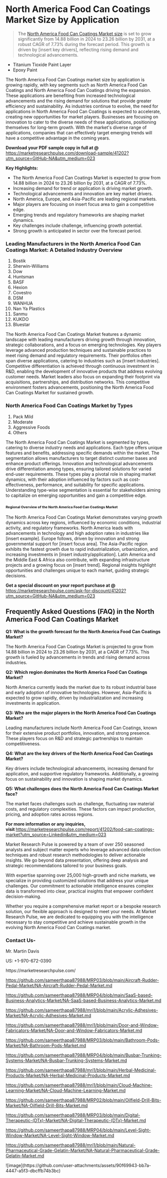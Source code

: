 <h1>North America Food Can Coatings Market&nbsp;Size by Application</h1><blockquote><p>The <a href="https://marketresearchpulse.com/download-sample/41202?utm_source=GitHub-NA&amp;utm_medium=023">North America Food Can Coatings Market size</a> is set to grow significantly from 14.88 billion in 2024 to 23.26 billion by 2031, at a robust CAGR of 7.73% during the forecast period. This growth is driven by [insert key drivers], reflecting rising demand and technological advancements.</p></blockquote><ul><li>Titanium Tioxide Paint Layer<li> Epoxy Paint</li></ul><p>The North America Food Can Coatings market size by application is growing rapidly, with key segments such as North America Food Can Coatings and North America Food Can Coatings driving the expansion. These applications are benefiting from increased technological advancements and the rising demand for solutions that provide greater efficiency and sustainability. As industries continue to evolve, the need for applications in North America Food Can Coatings is expected to accelerate, creating new opportunities for market players. Businesses are focusing on innovation to cater to the diverse needs of these applications, positioning themselves for long-term growth. With the market's diverse range of applications, companies that can effectively target emerging trends will have a competitive advantage in the coming years.</p><p><strong>Download your PDF sample copy in full at @ </strong><a href="https://marketresearchpulse.com/download-sample/41202?utm_source=GitHub-NA&amp;utm_medium=023">https://marketresearchpulse.com/download-sample/41202?utm_source=GitHub-NA&amp;utm_medium=023</a></p><p><strong>Key Highlights: </strong></p><ul><li>The North America Food Can Coatings Market is expected to grow from 14.88 billion in 2024 to 23.26 billion by 2031, at a CAGR of 7.73%.</li><li>Increasing demand for trend or application is driving market growth.</li><li>Technological advancements and innovation are key market drivers.</li><li>North America, Europe, and Asia-Pacific are leading regional markets.</li><li>Major players are focusing on insert focus area to gain a competitive edge.</li><li>Emerging trends and regulatory frameworks are shaping market dynamics.</li><li>Key challenges include challenge, influencing growth potential.</li><li>Strong growth is anticipated in sector over the forecast period.</li></ul><h3>Leading Manufacturers in the North America Food Can Coatings Market: A Detailed Industry Overview</h3><ol><li>Bostik</li><li>Sherwin-Williams</li><li>Dow</li><li>Huntsman</li><li>BASF</li><li>Hexion</li><li>Covestro</li><li>DSM</li><li>WANHUA</li><li>Nan Ya Plastics</li><li>Sanmu</li><li>KUKDO</li><li>Bluestar</li></ol><div class="flex max-w-full flex-col flex-grow"><div class="min-h-8 text-message flex w-full flex-col items-end gap-2 whitespace-normal break-words [.text-message+&amp;]:mt-5" dir="auto" data-message-author-role="assistant" data-message-id="fd8432e4-4910-450d-b182-61b7bfb0a01f" data-message-model-slug="gpt-4o"><div class="flex w-full flex-col gap-1 empty:hidden first:pt-[3px]"><div class="markdown prose w-full break-words dark:prose-invert light"><p>The North America Food Can Coatings Market features a dynamic landscape with leading manufacturers driving growth through innovation, strategic collaborations, and a focus on emerging technologies. Key players leverage advanced production techniques and sustainable practices to meet rising demand and regulatory requirements. Their portfolios often span diverse applications, catering to industries such as [insert industries]. Competitive differentiation is achieved through continuous investment in R&amp;D, enabling the development of innovative products that address evolving customer needs. Market leaders also focus on expanding their footprint via acquisitions, partnerships, and distribution networks. This competitive environment fosters advancements, positioning the North America Food Can Coatings Market for sustained growth.</p></div></div></div></div><h3>North America Food Can Coatings Market by Types</h3><ol><li>Pack Mild<li> Moderate<li> Aggressive Foods<li> Others</li></ol><div class="flex max-w-full flex-col flex-grow"><div class="min-h-8 text-message flex w-full flex-col items-end gap-2 whitespace-normal break-words [.text-message+&amp;]:mt-5" dir="auto" data-message-author-role="assistant" data-message-id="084470be-0bb7-4664-bddf-5156b4f41249" data-message-model-slug="gpt-4o-mini"><div class="flex w-full flex-col gap-1 empty:hidden first:pt-[3px]"><div class="markdown prose w-full break-words dark:prose-invert light"><p>The North America Food Can Coatings Market is segmented by types, catering to diverse industry needs and applications. Each type offers unique features and benefits, addressing specific demands within the market. The segmentation allows manufacturers to target distinct customer bases and enhance product offerings. Innovation and technological advancements drive differentiation among types, ensuring tailored solutions for varied end-user requirements. These types play a pivotal role in shaping market dynamics, with their adoption influenced by factors such as cost-effectiveness, performance, and suitability for specific applications. Understanding type-wise segmentation is essential for stakeholders aiming to capitalize on emerging opportunities and gain a competitive edge.</p></div></div></div></div><h3><span style="font-size: 11px;">Regional Overview of the North America Food Can Coatings Market</span></h3><div class="flex max-w-full flex-col flex-grow"><div class="min-h-8 text-message flex w-full flex-col items-end gap-2 whitespace-normal break-words [.text-message+&amp;]:mt-5" dir="auto" data-message-author-role="assistant" data-message-id="e9038762-ce64-4e30-91c9-9bd413514231" data-message-model-slug="gpt-4o-mini"><div class="flex w-full flex-col gap-1 empty:hidden first:pt-[3px]"><div class="markdown prose w-full break-words dark:prose-invert light"><p>The North America Food Can Coatings Market demonstrates varying growth dynamics across key regions, influenced by economic conditions, industrial activity, and regulatory frameworks. North America leads with advancements in technology and high adoption rates in industries like [insert example]. Europe follows, driven by innovation and strong governmental support for [insert focus area]. The Asia-Pacific region exhibits the fastest growth due to rapid industrialization, urbanization, and increasing investments in [insert industry/application]. Latin America and the Middle East &amp; Africa also contribute, with expanding infrastructure projects and a growing focus on [insert trend]. Regional insights highlight opportunities and challenges unique to each market, guiding strategic decisions.</p></div></div></div></div><p><strong>Get a special discount on your report purchase at @ </strong><a href="https://marketresearchpulse.com/ask-for-discount/41202?utm_source=GitHub-NA&amp;utm_medium=023">https://marketresearchpulse.com/ask-for-discount/41202?utm_source=GitHub-NA&amp;utm_medium=023</a></p><h2>Frequently Asked Questions (FAQ) in the North America Food Can Coatings Market</h2><p><strong>Q1: What is the growth forecast for the North America Food Can Coatings Market?</strong></p><p>The North America Food Can Coatings Market is projected to grow from 14.88 billion in 2024 to 23.26 billion by 2031, at a CAGR of 7.73%. This growth is fueled by advancements in trends and rising demand across industries.</p><p><strong>Q2: Which region dominates the North America Food Can Coatings Market?</strong></p><p>North America currently leads the market due to its robust industrial base and early adoption of innovative technologies. However, Asia-Pacific is expected to grow rapidly, driven by industrialization and increasing investments in application.</p><p><strong>Q3: Who are the major players in the North America Food Can Coatings Market?</strong></p><p>Leading manufacturers include North America Food Can Coatings, known for their extensive product portfolios, innovation, and strong presence. These players focus on R&amp;D and strategic partnerships to maintain competitiveness.</p><p><strong>Q4: What are the key drivers of the North America Food Can Coatings Market?</strong></p><p>Key drivers include technological advancements, increasing demand for application, and supportive regulatory frameworks. Additionally, a growing focus on sustainability and innovation is shaping market dynamics.</p><p><strong>Q5: What challenges does the North America Food Can Coatings Market face?</strong></p><p>The market faces challenges such as challenge, fluctuating raw material costs, and regulatory complexities. These factors can impact production, pricing, and adoption rates across regions.</p><p><strong>For more information or any inquiries, visit&nbsp;</strong><a href="https://marketresearchpulse.com/report/41202/food-can-coatings-market?utm_source=Linkedin&utm_medium=023">https://marketresearchpulse.com/report/41202/food-can-coatings-market?utm_source=Linkedin&utm_medium=023</a></p><p>Market Research Pulse is powered by a team of over 250 seasoned analysts and subject matter experts who leverage advanced data collection techniques and robust research methodologies to deliver actionable insights. We go beyond data presentation, offering deep analysis and strategic recommendations tailored to your business goals.</p><p>With expertise spanning over 25,000 high-growth and niche markets, we specialize in providing customized solutions that address your unique challenges. Our commitment to actionable intelligence ensures complex data is transformed into clear, practical insights that empower confident decision-making.</p><p>Whether you require a comprehensive market report or a bespoke research solution, our flexible approach is designed to meet your needs. At Market Research Pulse, we are dedicated to equipping you with the intelligence necessary to stay competitive and achieve sustainable growth in the evolving North America Food Can Coatings market.</p><h3><strong>Contact Us-</strong></h3><p>Mr. Martin Davis</p><p>US: +1-970-672-0390</p><p>https://marketresearchpulse.com/</p><p><a href="https://github.com/sameerthapa87988/MRP03/blob/main/Aircraft-Rudder-Pedal-Market/NA-Aircraft-Rudder-Pedal-Market.md">https://github.com/sameerthapa87988/MRP03/blob/main/Aircraft-Rudder-Pedal-Market/NA-Aircraft-Rudder-Pedal-Market.md</a></p><p><a href="https://github.com/sameerthapa87988/MRP04/blob/main/SaaS-based-Business-Analytics-Market/NA-SaaS-based-Business-Analytics-Market.md">https://github.com/sameerthapa87988/MRP04/blob/main/SaaS-based-Business-Analytics-Market/NA-SaaS-based-Business-Analytics-Market.md</a></p><p><a href="https://github.com/sameerthapa87988/mri1/blob/main/Acrylic-Adhesives-Market/NA-Acrylic-Adhesives-Market.md">https://github.com/sameerthapa87988/mri1/blob/main/Acrylic-Adhesives-Market/NA-Acrylic-Adhesives-Market.md</a></p><p><a href="https://github.com/sameerthapa87988/mri1/blob/main/Door-and-Window-Fabricators-Market/NA-Door-and-Window-Fabricators-Market.md">https://github.com/sameerthapa87988/mri1/blob/main/Door-and-Window-Fabricators-Market/NA-Door-and-Window-Fabricators-Market.md</a></p><p><a href="https://github.com/sameerthapa87988/MRP03/blob/main/Bathroom-Pods-Market/NA-Bathroom-Pods-Market.md">https://github.com/sameerthapa87988/MRP03/blob/main/Bathroom-Pods-Market/NA-Bathroom-Pods-Market.md</a></p><p><a href="https://github.com/sameerthapa87988/MRP04/blob/main/Busbar-Trunking-Systems-Market/NA-Busbar-Trunking-Systems-Market.md">https://github.com/sameerthapa87988/MRP04/blob/main/Busbar-Trunking-Systems-Market/NA-Busbar-Trunking-Systems-Market.md</a></p><p><a href="https://github.com/sameerthapa87988/mri1/blob/main/Herbal-Medicinal-Products-Market/NA-Herbal-Medicinal-Products-Market.md">https://github.com/sameerthapa87988/mri1/blob/main/Herbal-Medicinal-Products-Market/NA-Herbal-Medicinal-Products-Market.md</a></p><p><a href="https://github.com/sameerthapa87988/mri1/blob/main/Cloud-Machine-Learning-Market/NA-Cloud-Machine-Learning-Market.md">https://github.com/sameerthapa87988/mri1/blob/main/Cloud-Machine-Learning-Market/NA-Cloud-Machine-Learning-Market.md</a></p><p><a href="https://github.com/sameerthapa87988/MRP02/blob/main/Oilfield-Drill-Bits-Market/NA-Oilfield-Drill-Bits-Market.md">https://github.com/sameerthapa87988/MRP02/blob/main/Oilfield-Drill-Bits-Market/NA-Oilfield-Drill-Bits-Market.md</a></p><p><a href="https://github.com/sameerthapa87988/MRP03/blob/main/Digital-Therapeutic-(DTx)-Market/NA-Digital-Therapeutic-(DTx)-Market.md">https://github.com/sameerthapa87988/MRP03/blob/main/Digital-Therapeutic-(DTx)-Market/NA-Digital-Therapeutic-(DTx)-Market.md</a></p><p><a href="https://github.com/sameerthapa87988/MRP04/blob/main/Level-Sight-Window-Market/NA-Level-Sight-Window-Market.md">https://github.com/sameerthapa87988/MRP04/blob/main/Level-Sight-Window-Market/NA-Level-Sight-Window-Market.md</a></p><p><a href="https://github.com/sameerthapa87988/mri1/blob/main/Natural-Pharmaceutical-Grade-Gelatin-Market/NA-Natural-Pharmaceutical-Grade-Gelatin-Market.md">https://github.com/sameerthapa87988/mri1/blob/main/Natural-Pharmaceutical-Grade-Gelatin-Market/NA-Natural-Pharmaceutical-Grade-Gelatin-Market.md</a></p>
![image](https://github.com/user-attachments/assets/90f69943-bb7a-4447-a5f3-dbcffb74b3bc)
